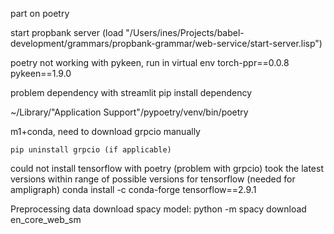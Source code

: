 part on poetry

start propbank server
(load "/Users/ines/Projects/babel-development/grammars/propbank-grammar/web-service/start-server.lisp")

poetry not working with pykeen, run in virtual env
torch-ppr==0.0.8
pykeen==1.9.0

problem dependency with streamlit
pip install dependency

~/Library/"Application Support"/pypoetry/venv/bin/poetry

m1+conda, need to download grpcio manually
```
pip uninstall grpcio (if applicable)

```

could not install tensorflow with poetry (problem with grpcio)
took the latest versions within range of possible versions for tensorflow (needed for ampligraph)
conda install -c conda-forge tensorflow==2.9.1


Preprocessing data
download spacy model: python -m spacy download en_core_web_sm
